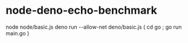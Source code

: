 # node-deno-echo-benchmark

node node/basic.js
deno run --allow-net deno/basic.js
( cd go ; go run main.go )
